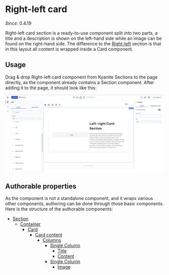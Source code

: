 # Right-left card

_Since_: 0.4.19

[//]: # (TODO add component groups info)

Right-left card section is a ready-to-use component split into two parts, a title and a description
is shown on the left-hand side while an image can be found on the right-hand side. The difference
to the <a href="../leftright">Right-left</a> section is that in this layout all content is
wrapped inside a Card component.

## Usage

Drag & drop Right-left card component from Kyanite Sections to the page directly, as the
component already contains a Section component.
After adding it to the page, it should look like this:
<p align="center" width="100%">
    <img class="image--with-border" src="_images/initial-rightleftcard.png" alt="Initial Right-left card">
</p>

## Authorable properties

As the component is not a standalone component, and it wraps various other components, authoring
can be done through those basic components. Here is the structure of the authorable components:

- <a href="../../../components/section">Section</a>
    - <a href="../../../components/container">Container</a>
        - <a href="../../../components/card">Card</a>
            - <a href="../../../components/card/cardcontent">Card content</a>
                - <a href="../../../components/columns">Columns</a>
                    - <a href="../../../components/columns/column">Single Column</a>
                        - <a href="../../../components/title">Title</a>
                        - <a href="../../../components/content">Content</a>
                    - <a href="../../../components/columns/column">Single Column</a>
                        - <a href="../../../components/image">Image</a>
